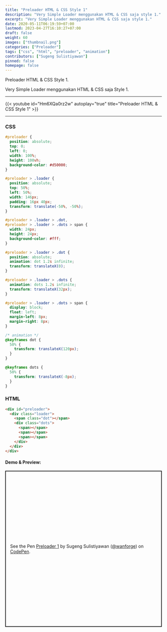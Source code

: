 ```yaml
---
title: "Preloader HTML & CSS Style 1"
description: "Very Simple Loader menggunakan HTML & CSS saja style 1."
excerpt: "Very Simple Loader menggunakan HTML & CSS saja style 1."
date: 2020-05-11T06:19:59+07:00
lastmod: 2023-04-27T16:10:27+07:00
draft: false
weight: 60
images: ["thumbnail.png"]
categories: ["Preloader"]
tags: ["css", "html", "preloader", "animation"]
contributors: ["Sugeng Sulistiyawan"]
pinned: false
homepage: false
---
```


Preloader HTML & CSS Style 1.

Very Simple Loader menggunakan HTML & CSS saja Style 1.

---

{{< youtube id="Hm6XQa0rz2w" autoplay="true" title="Preloader HTML & CSS Style 1" >}}

---

### CSS

```css
#preloader {
  position: absolute;
  top: 0;
  left: 0;
  width: 100%;
  height: 100vh;
  background-color: #d50000;
}

#preloader > .loader {
  position: absolute;
  top: 50%;
  left: 50%;
  width: 146px;
  padding: 16px 40px;
  transform: translate(-50%, -50%);
}

#preloader > .loader > .dot,
#preloader > .loader > .dots > span {
  width: 24px;
  height: 24px;
  background-color: #fff;
}

#preloader > .loader > .dot {
  position: absolute;
  animation: dot 1.2s infinite;
  transform: translateX(0);
}

#preloader > .loader > .dots {
  animation: dots 1.2s infinite;
  transform: translateX(32px);
}

#preloader > .loader > .dots > span {
  display: block;
  float: left;
  margin-left: 8px;
  margin-right: 8px;
}

/* animation */
@keyframes dot {
  50% {
    transform: translateX(120px);
  }
}

@keyframes dots {
  50% {
    transform: translateX(-8px);
  }
}
```

### HTML

```html
<div id="preloader">
  <div class="loader">
    <span class="dot"></span>
    <div class="dots">
      <span></span>
      <span></span>
      <span></span>
    </div>
  </div>
</div>
```

#### Demo & Preview:

<p class="codepen" data-height="500" data-theme-id="dark" data-default-tab="result" data-slug-hash="PoyjPWd" data-user="wanforge" style="height: 500px; box-sizing: border-box; display: flex; align-items: center; justify-content: center; border: 2px solid; margin: 1em 0; padding: 1em;">
  <span>See the Pen <a href="https://codepen.io/wanforge/pen/PoyjPWd">
  Preloader 1</a> by Sugeng Sulistiyawan (<a href="https://codepen.io/wanforge">@wanforge</a>)
  on <a href="https://codepen.io">CodePen</a>.</span>
</p>
<script async src="https://cpwebassets.codepen.io/assets/embed/ei.js"></script>
